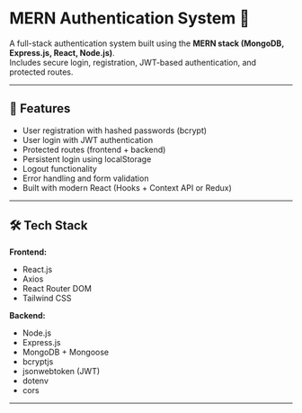 # MERN Authentication System 🔐

A full-stack authentication system built using the **MERN stack (MongoDB, Express.js, React, Node.js)**.  
Includes secure login, registration, JWT-based authentication, and protected routes.

---

## 🚀 Features

- User registration with hashed passwords (bcrypt)
- User login with JWT authentication
- Protected routes (frontend + backend)
- Persistent login using localStorage
- Logout functionality
- Error handling and form validation
- Built with modern React (Hooks + Context API or Redux)

---

## 🛠️ Tech Stack

**Frontend:**
- React.js
- Axios
- React Router DOM
- Tailwind CSS

**Backend:**
- Node.js
- Express.js
- MongoDB + Mongoose
- bcryptjs
- jsonwebtoken (JWT)
- dotenv
- cors

---


